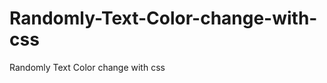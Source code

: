 Randomly-Text-Color-change-with-css
===================================

Randomly Text Color change with css
